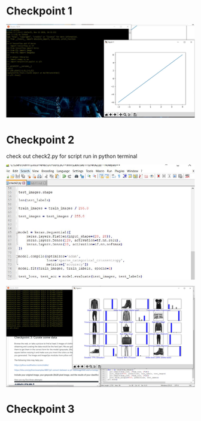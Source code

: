 # Checkpoint 1
![image](check1.JPG)


# Checkpoint 2

check out check2.py for script run in python terminal

![image](check2_1.JPG)


![image](check2_2.JPG)


# Checkpoint 3